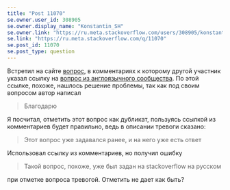 ```yaml
---
title: "Post 11070"
se.owner.user_id: 308905
se.owner.display_name: "Konstantin_SH"
se.owner.link: "https://ru.meta.stackoverflow.com/users/308905/konstantin-sh"
se.link: "https://ru.meta.stackoverflow.com/q/11070"
se.post_id: 11070
se.post_type: question
---
```

<p>Встретил на сайте <a href="https://ru.stackoverflow.com/questions/1205117/%D0%9A%D0%B0%D0%BA-%D0%BF%D0%BE%D0%BB%D1%83%D1%87%D0%B8%D1%82%D1%8C-%D1%82%D0%B0%D0%BA%D0%BE%D0%B9-%D1%8D%D1%84%D1%84%D0%B5%D0%BA%D1%82">вопрос</a>, в комментариях к которому другой участник указал ссылку на <a href="https://stackoverflow.com/questions/15597167/css3-opacity-gradient">вопрос из англоязычного сообщества</a>. По этой ссылке, похоже, нашлось решение проблемы, так как под своим вопросом автор написал</p>
<blockquote>
<p>Благодарю</p>
</blockquote>
<p>Я посчитал, отметить этот вопрос как дубликат, пользуясь ссылкой из комментариев будет правильно, ведь в описании тревоги сказано:</p>
<blockquote>
<p>Этот вопрос уже задавался ранее, и на него уже есть ответ</p>
</blockquote>
<p>Использовал ссылку из комментариев, но получил ошибку</p>
<blockquote>
<p>Такой вопрос, похоже, уже был задан на stackoverflow на русском</p>
</blockquote>
<p>при отметке вопроса тревогой. Отметить не дает как быть?</p>
